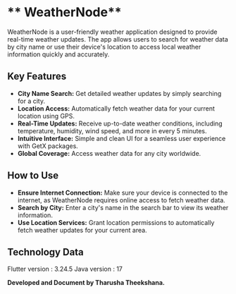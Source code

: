 # ** WeatherNode**

WeatherNode is a user-friendly weather application designed to provide real-time weather updates. 
The app allows users to search for weather data by city name or use their device's location to access local weather 
information quickly and accurately.
 
## Key Features

* **City Name Search:** Get detailed weather updates by simply searching for a city.
* **Location Access:** Automatically fetch weather data for your current location using GPS.
* **Real-Time Updates:** Receive up-to-date weather conditions, including temperature, humidity, wind speed, and more in every 5 minutes.
* **Intuitive Interface:** Simple and clean UI for a seamless user experience with GetX packages.
* **Global Coverage:** Access weather data for any city worldwide.


## How to Use

* **Ensure Internet Connection:** Make sure your device is connected to the internet, as WeatherNode requires online access to fetch weather data.
* **Search by City:** Enter a city's name in the search bar to view its weather information.
* **Use Location Services:** Grant location permissions to automatically fetch weather updates for your current area.

## Technology Data

Flutter version : 3.24.5
Java version : 17


**Developed and Document by Tharusha Theekshana.**